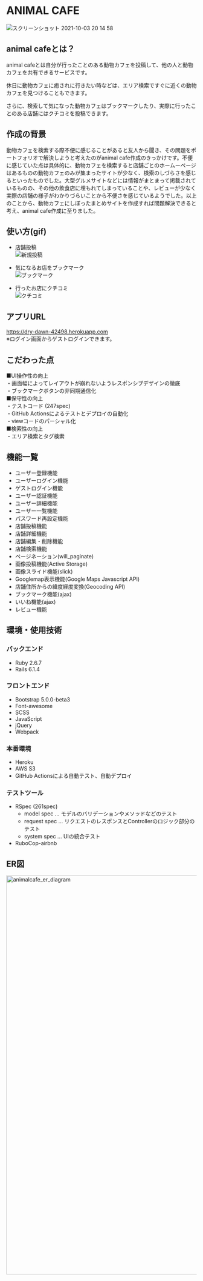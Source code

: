 # ANIMAL CAFE

![スクリーンショット 2021-10-03 20 14 58](https://user-images.githubusercontent.com/80932192/135751201-333a8916-3326-4566-b491-4b44bc163827.png)

## animal cafeとは？
animal cafeとは自分が行ったことのある動物カフェを投稿して、他の人と動物カフェを共有できるサービスです。 

休日に動物カフェに癒されに行きたい時などは、エリア検索ですぐに近くの動物カフェを見つけることもできます。

さらに、検索して気になった動物カフェはブックマークしたり、実際に行ったことのある店舗にはクチコミを投稿できます。  

## 作成の背景
動物カフェを検索する際不便に感じることがあると友人から聞き、その問題をポートフォリオで解決しようと考えたのがanimal cafe作成のきっかけです。不便に感じていた点は具体的に、動物カフェを検索すると店舗ごとのホームーページはあるものの動物カフェのみが集まったサイトが少なく、検索のしづらさを感じるといったものでした。大型グルメサイトなどには情報がまとまって掲載されているものの、その他の飲食店に埋もれてしまっていることや、レビューが少なく実際の店舗の様子がわかりづらいことから不便さを感じているようでした。以上のことから、動物カフェにしぼったまとめサイトを作成すれば問題解決できると考え、animal cafe作成に至りました。

## 使い方(gif)
* 店舗投稿  
![新規投稿](https://user-images.githubusercontent.com/80932192/134137400-002ef2b5-9171-46c0-b799-32650001559b.gif)  

* 気になるお店をブックマーク  
![ブックマーク](https://user-images.githubusercontent.com/80932192/134141139-8814d1ed-3118-4cab-9e0d-7175bea4a512.gif)  

* 行ったお店にクチコミ  
![クチコミ](https://user-images.githubusercontent.com/80932192/134141690-cf0250f4-c064-466d-abd1-9a05b8795912.gif)  

## アプリURL
https://dry-dawn-42498.herokuapp.com  
※ログイン画面からゲストログインできます。

## こだわった点
■UI操作性の向上  
・画面幅によってレイアウトが崩れないようレスポンシブデザインの徹底  
・ブックマークボタンの非同期通信化  
■保守性の向上  
・テストコード  (247spec)  
・GitHub Actionsによるテストとデプロイの自動化  
・viewコードのパーシャル化  
■検索性の向上  
・エリア検索とタグ検索

## 機能一覧
* ユーザー登録機能
* ユーザーログイン機能
* ゲストログイン機能
* ユーザー認証機能
* ユーザー詳細機能
* ユーザー一覧機能
* パスワード再設定機能
* 店舗投稿機能
* 店舗詳細機能
* 店舗編集・削除機能
* 店舗検索機能
* ページネーション(will_paginate)
* 画像投稿機能(Active Storage)
* 画像スライド機能(slick)
* Googlemap表示機能(Google Maps Javascript API)
* 店舗住所からの緯度経度変換(Geocoding API)
* ブックマーク機能(ajax)
* いいね機能(ajax)
* レビュー機能

## 環境・使用技術

### バックエンド
* Ruby 2.6.7
* Rails 6.1.4

### フロントエンド
* Bootstrap 5.0.0-beta3
* Font-awesome
* SCSS
* JavaScript
* jQuery
* Webpack

### 本番環境
* Heroku
* AWS S3
* GitHub Actionsによる自動テスト、自動デプロイ

### テストツール
* RSpec (261spec)
  * model spec ... モデルのバリデーションやメソッドなどのテスト
  * request spec ... リクエストのレスポンスとControllerのロジック部分のテスト
  * system spec ... UIの統合テスト
* RuboCop-airbnb

## ER図
<img width="1053" alt="animalcafe_er_diagram" src="https://user-images.githubusercontent.com/80932192/132515995-4e2b0199-569e-4991-9db4-7825baeb5435.png">
